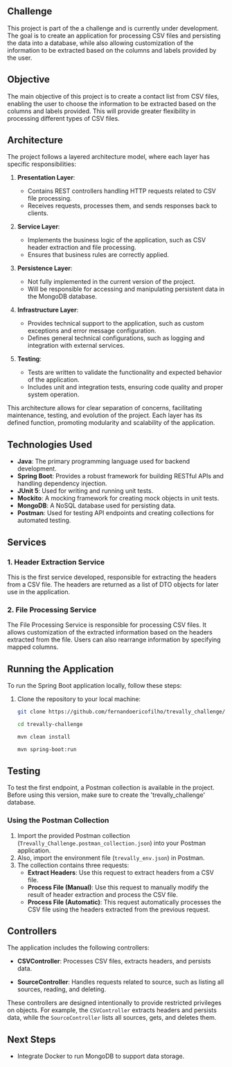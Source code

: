 ## Challenge

This project is part of the a challenge and is currently under development. The goal is to create an application for processing CSV files and persisting the data into a database, while also allowing customization of the information to be extracted based on the columns and labels provided by the user.


## Objective

The main objective of this project is to create a contact list from CSV files, enabling the user to choose the information to be extracted based on the columns and labels provided. This will provide greater flexibility in processing different types of CSV files.

## Architecture

The project follows a layered architecture model, where each layer has specific responsibilities:

1. **Presentation Layer**:
   - Contains REST controllers handling HTTP requests related to CSV file processing.
   - Receives requests, processes them, and sends responses back to clients.

2. **Service Layer**:
   - Implements the business logic of the application, such as CSV header extraction and file processing.
   - Ensures that business rules are correctly applied.

3. **Persistence Layer**:
   - Not fully implemented in the current version of the project.
   - Will be responsible for accessing and manipulating persistent data in the MongoDB database.

4. **Infrastructure Layer**:
   - Provides technical support to the application, such as custom exceptions and error message configuration.
   - Defines general technical configurations, such as logging and integration with external services.

5. **Testing**:
   - Tests are written to validate the functionality and expected behavior of the application.
   - Includes unit and integration tests, ensuring code quality and proper system operation.

This architecture allows for clear separation of concerns, facilitating maintenance, testing, and evolution of the project. Each layer has its defined function, promoting modularity and scalability of the application.

## Technologies Used

- **Java**: The primary programming language used for backend development.
- **Spring Boot**: Provides a robust framework for building RESTful APIs and handling dependency injection.
- **JUnit 5**: Used for writing and running unit tests.
- **Mockito**: A mocking framework for creating mock objects in unit tests.
- **MongoDB**: A NoSQL database used for persisting data.
- **Postman**: Used for testing API endpoints and creating collections for automated testing.

## Services

### 1. Header Extraction Service

This is the first service developed, responsible for extracting the headers from a CSV file. The headers are returned as a list of DTO objects for later use in the application.

### 2. File Processing Service

The File Processing Service is responsible for processing CSV files. It allows customization of the extracted information based on the headers extracted from the file. Users can also rearrange information by specifying mapped columns.

## Running the Application

To run the Spring Boot application locally, follow these steps:

1. Clone the repository to your local machine:

   ```bash
   git clone https://github.com/fernandoericofilho/trevally_challenge/tree/master

   cd trevally-challenge

   mvn clean install

   mvn spring-boot:run

## Testing

To test the first endpoint, a Postman collection is available in the project. Before using this version, make sure to create the 'trevally_challenge' database.

### Using the Postman Collection

1. Import the provided Postman collection (`Trevally_Challenge.postman_collection.json`) into your Postman application.
2. Also, import the environment file (`trevally_env.json`) in Postman.
3. The collection contains three requests:
    - **Extract Headers**: Use this request to extract headers from a CSV file.
    - **Process File (Manual)**: Use this request to manually modify the result of header extraction and process the CSV file.
    - **Process File (Automatic)**: This request automatically processes the CSV file using the headers extracted from the previous request.

## Controllers

The application includes the following controllers:

- **CSVController**: Processes CSV files, extracts headers, and persists data.

- **SourceController**: Handles requests related to source, such as listing all sources, reading, and deleting.

These controllers are designed intentionally to provide restricted privileges on objects. For example, the `CSVController` extracts headers and persists data, while the `SourceController` lists all sources, gets, and deletes them.


## Next Steps

- Integrate Docker to run MongoDB to support data storage.
